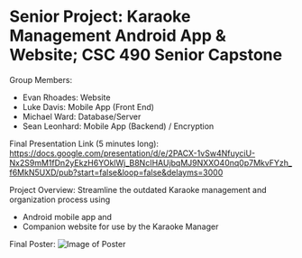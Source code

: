 # Senior Project: Karaoke Management Android App & Website; CSC 490 Senior Capstone

Group Members:
   -   Evan Rhoades: Website
   -   Luke Davis: Mobile App (Front End)
   -   Michael Ward: Database/Server
   -   Sean Leonhard: Mobile App (Backend) / Encryption

Final Presentation Link (5 minutes long): https://docs.google.com/presentation/d/e/2PACX-1vSw4NfuyciU-Nx2S9mM1fDn2yEkzH6YOklWj_B8NcIHAUjbqMJ9NXXO40nq0p7MkvFYzh_f6MkN5UXD/pub?start=false&loop=false&delayms=3000

Project Overview: Streamline the outdated Karaoke management and organization process using 
   -   Android mobile app and
   -   Companion website for use by the Karaoke Manager

Final Poster:
![Image of Poster](./CSC490-Karaoke-App/490_poster.jpg)
